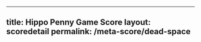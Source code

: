 ---
        
title: Hippo Penny Game Score
layout: scoredetail
permalink: /meta-score/dead-space
---